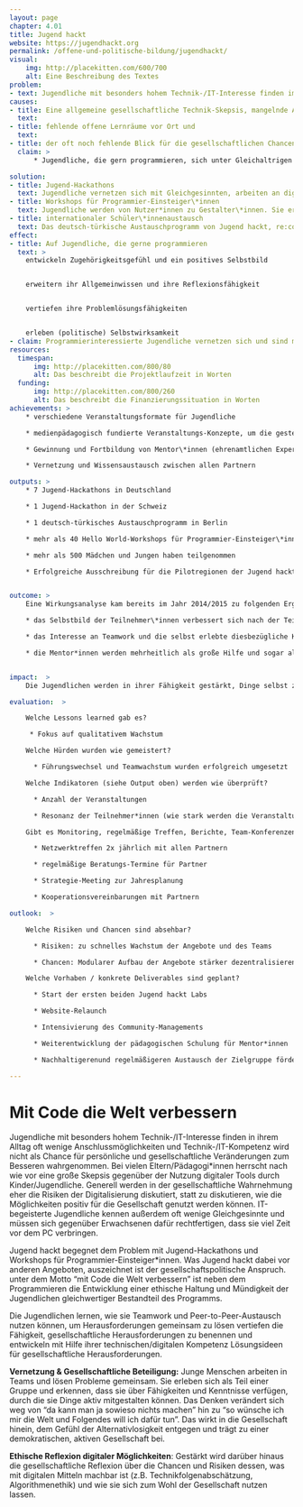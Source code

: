 ```yaml
---
layout: page
chapter: 4.01
title: Jugend hackt
website: https://jugendhackt.org
permalink: /offene-und-politische-bildung/jugendhackt/
visual:
    img: http://placekitten.com/600/700
    alt: Eine Beschreibung des Textes
problem:
- text: Jugendliche mit besonders hohem Technik-/IT-Interesse finden im Alltag wenige Anschlussmöglichkeiten
causes:
- title: Eine allgemeine gesellschaftliche Technik-Skepsis, mangelnde Anerkennung für die Programmierbegeisterung bei Jugendlichen,
  text:
- title: fehlende offene Lernräume vor Ort und
  text:
- title: der oft noch fehlende Blick für die gesellschaftlichen Chancen der Digitalisierung führen dazu, dass
  claim: >
      * Jugendliche, die gern programmieren, sich unter Gleichaltrigen oft isoliert fühlen, wenig Anschlussmöglichkeiten in ihrer Umgebung haben und seitens der Erwachsenen viel Skepsis und Kritik erleben.

solution:
- title: Jugend-Hackathons
  text: Jugendliche vernetzen sich mit Gleichgesinnten, arbeiten an digitalen Projekten und setzen sich gleichzeitig mit deren gesellschaftlichen und ethischen Implikationen auseinander.
- title: Workshops für Programmier-Einsteiger\*innen
  text: Jugendliche werden von Nutzer*innen zu Gestalter\*innen. Sie erleben, dass sie mit digitalen Mittel ihre eigenen Ideen in die Tat umsetzen können und gewinnen an Mündigkeit und Selbstbestimmtheit.
- title: internationaler Schüler\*innenaustausch
  text: Das deutsch-türkische Austauschprogramm von Jugend hackt, re:coded und der deutsch-türkischen Jugendbrücke ermöglicht Schüler\*innen aus Deutschland und der Türkei die Berliner Open Source und Civic Tech Szene kennenzulernen, sowie am Berliner Jugend-Hackathon teilzunehmen.
effect:
- title: Auf Jugendliche, die gerne programmieren
  text: >
    entwickeln Zugehörigkeitsgefühl und ein positives Selbstbild


    erweitern ihr Allgemeinwissen und ihre Reflexionsfähigkeit


    vertiefen ihre Problemlösungsfähigkeiten


    erleben (politische) Selbstwirksamkeit
- claim: Programmierinteressierte Jugendliche vernetzen sich und sind motiviert, sich gesellschaftlich zu engagieren. Es entsteht mehr Beteiligung in Form von digitalem Ehrenamt sowie eine breitere Reflexion über ethische Fragen der Digitalisierung.
resources:
  timespan:
      img: http://placekitten.com/800/80
      alt: Das beschreibt die Projektlaufzeit in Worten
  funding:
      img: http://placekitten.com/800/260
      alt: Das beschreibt die Finanzierungssituation in Worten
achievements: >
    * verschiedene Veranstaltungsformate für Jugendliche

    * medienpädagogisch fundierte Veranstaltungs-Konzepte, um die gesteckten Ziele zu erreichen

    * Gewinnung und Fortbildung von Mentor\*innen (ehrenamtlichen Expert\*innen)

    * Vernetzung und Wissensaustausch zwischen allen Partnern

outputs: >
    * 7 Jugend-Hackathons in Deutschland

    * 1 Jugend-Hackathon in der Schweiz

    * 1 deutsch-türkisches Austauschprogramm in Berlin

    * mehr als 40 Hello World-Workshops für Programmier-Einsteiger\*innen

    * mehr als 500 Mädchen und Jungen haben teilgenommen

    * Erfolgreiche Ausschreibung für die Pilotregionen der Jugend hackt Labs mit über 30 Bewerbungen


outcome: >
    Eine Wirkungsanalyse kam bereits im Jahr 2014/2015 zu folgenden Ergebnissen:

    * das Selbstbild der Teilnehmer\*innen verbessert sich nach der Teilnahme an Jugend hackt

    * das Interesse an Teamwork und die selbst erlebte diesbezügliche Kompetenz erhöht sich

    * die Mentor*innen werden mehrheitlich als große Hilfe und sogar als Vorbilder angesehen.


impact:  >
    Die Jugendlichen werden in ihrer Fähigkeit gestärkt, Dinge selbst zu gestalten und ihr technisches Know-how mit gesellschaftspolitischem Gestaltungswillen zu verknüpfen. Dabei können sie ihr Selbst- und Weltbild weiterentwickeln und diese neuen Perspektiven in ihren Alltag übertragen. Dies wirkt sich auf ihre Interaktion sowohl mit Gleichaltrigen als auch mit Erwachsenen aus. Langfristig wirken diese Erfahrungen und Erkenntnisse der Politikverdrossenheit entgegen und führen zu einer reflektierteren und gleichzeitig positiveren Diskussion digitaler Möglichkeiten. Es entstehen Anstöße und Motivation zur Mitgestaltung des eigenen Umfelds und damit letztlich unserer Gesellschaft.

evaluation:  >

    Welche Lessons learned gab es?

     * Fokus auf qualitativem Wachstum

    Welche Hürden wurden wie gemeistert?

      * Führungswechsel und Teamwachstum wurden erfolgreich umgesetzt

    Welche Indikatoren (siehe Output oben) werden wie überprüft?

      * Anzahl der Veranstaltungen

      * Resonanz der Teilnehmer*innen (wie stark werden die Veranstaltungen nachgefragt, Feedback-Fragebogen)

    Gibt es Monitoring, regelmäßige Treffen, Berichte, Team-Konferenzen (z.B. Policy Gruppe), Strategie-Meetings, Schulungen, Zielvereinbarungen

      * Netzwerktreffen 2x jährlich mit allen Partnern

      * regelmäßige Beratungs-Termine für Partner

      * Strategie-Meeting zur Jahresplanung

      * Kooperationsvereinbarungen mit Partnern

outlook:  >

    Welche Risiken und Chancen sind absehbar?

      * Risiken: zu schnelles Wachstum der Angebote und des Teams

      * Chancen: Modularer Aufbau der Angebote stärker dezentralisieren und mehr Zeit für Teamwachstum einplanen

    Welche Vorhaben / konkrete Deliverables sind geplant?

      * Start der ersten beiden Jugend hackt Labs

      * Website-Relaunch

      * Intensivierung des Community-Managements

      * Weiterentwicklung der pädagogischen Schulung für Mentor*innen

      * Nachhaltigerenund regelmäßigeren Austausch der Zielgruppe fördern

---
```



# Mit Code die Welt verbessern

Jugendliche mit besonders hohem Technik-/IT-Interesse finden in ihrem Alltag oft wenige Anschlussmöglichkeiten und Technik-/IT-Kompetenz wird nicht als Chance für persönliche und gesellschaftliche Veränderungen zum Besseren wahrgenommen. Bei vielen Eltern/Pädagogi*innen herrscht nach wie vor eine große Skepsis gegenüber der Nutzung digitaler Tools durch Kinder/Jugendliche. Generell werden in der gesellschaftliche Wahrnehmung eher die Risiken der Digitalisierung diskutiert, statt zu diskutieren, wie die Möglichkeiten positiv für die Gesellschaft genutzt werden können. IT-begeisterte Jugendliche kennen außerdem oft wenige Gleichgesinnte und müssen sich gegenüber Erwachsenen dafür rechtfertigen, dass sie viel Zeit vor dem PC verbringen.

Jugend hackt begegnet dem Problem mit Jugend-Hackathons und Workshops für Programmier-Einsteiger*innen. Was Jugend hackt dabei vor anderen Angeboten, auszeichnet ist der gesellschaftspolitische Anspruch. unter dem Motto “mit Code die Welt verbessern” ist neben dem Programmieren die Entwicklung einer ethische Haltung und Mündigkeit der Jugendlichen gleichwertiger Bestandteil des Programms.

Die Jugendlichen lernen, wie sie Teamwork und Peer-to-Peer-Austausch nutzen können, um Herausforderungen gemeinsam zu lösen
vertiefen die Fähigkeit, gesellschaftliche Herausforderungen zu benennen und entwickeln mit Hilfe ihrer technischen/digitalen Kompetenz Lösungsideen für gesellschaftliche Herausforderungen.

**Vernetzung & Gesellschaftliche Beteiligung:** Junge Menschen arbeiten in Teams und lösen Probleme gemeinsam. Sie erleben sich als Teil einer Gruppe und erkennen, dass sie über Fähigkeiten und Kenntnisse verfügen, durch die sie Dinge aktiv mitgestalten können. Das Denken verändert sich weg von “da kann man ja sowieso nichts machen” hin zu “so wünsche ich mir die Welt und Folgendes will ich dafür tun”. Das wirkt in die Gesellschaft hinein, dem Gefühl der Alternativlosigkeit entgegen und trägt zu einer demokratischen, aktiven Gesellschaft bei.

**Ethische Reflexion digitaler Möglichkeiten**: Gestärkt wird darüber hinaus die gesellschaftliche Reflexion über die Chancen und Risiken dessen, was mit digitalen Mitteln machbar ist (z.B. Technikfolgenabschätzung, Algorithmenethik) und wie sie sich zum Wohl der Gesellschaft nutzen lassen.
